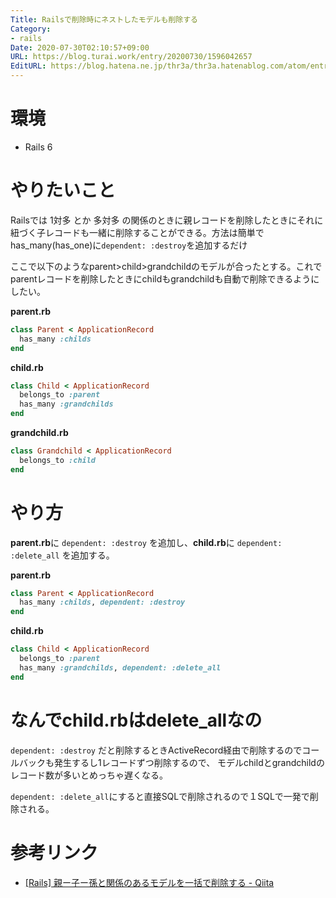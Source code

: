```yaml
---
Title: Railsで削除時にネストしたモデルも削除する
Category:
- rails
Date: 2020-07-30T02:10:57+09:00
URL: https://blog.turai.work/entry/20200730/1596042657
EditURL: https://blog.hatena.ne.jp/thr3a/thr3a.hatenablog.com/atom/entry/26006613606799716
---
```


# 環境

- Rails 6

# やりたいこと

Railsでは 1対多 とか 多対多 の関係のときに親レコードを削除したときにそれに紐づく子レコードも一緒に削除することができる。方法は簡単で has_many(has_one)に`dependent: :destroy`を追加するだけ

ここで以下のようなparent>child>grandchildのモデルが合ったとする。これでparentレコードを削除したときにchildもgrandchildも自動で削除できるようにしたい。

**parent.rb**

```ruby
class Parent < ApplicationRecord
  has_many :childs
end
```

**child.rb**

```ruby
class Child < ApplicationRecord
  belongs_to :parent
  has_many :grandchilds
end
```

**grandchild.rb**

```ruby
class Grandchild < ApplicationRecord
  belongs_to :child
end
```

# やり方

**parent.rb**に `dependent: :destroy` を追加し、**child.rb**に `dependent: :delete_all` を追加する。

**parent.rb**

```ruby
class Parent < ApplicationRecord
  has_many :childs, dependent: :destroy
end
```

**child.rb**

```ruby
class Child < ApplicationRecord
  belongs_to :parent
  has_many :grandchilds, dependent: :delete_all
end
```

# なんでchild.rbはdelete_allなの

`dependent: :destroy` だと削除するときActiveRecord経由で削除するのでコールバックも発生するし1レコードずつ削除するので、
モデルchildとgrandchildのレコード数が多いとめっちゃ遅くなる。

`dependent: :delete_all`にすると直接SQLで削除されるので１SQLで一発で削除される。

# 参考リンク

- [[Rails] 親ー子ー孫と関係のあるモデルを一括で削除する - Qiita](https://qiita.com/seimiyajun/items/ffefdfc74b9fce76a538)
